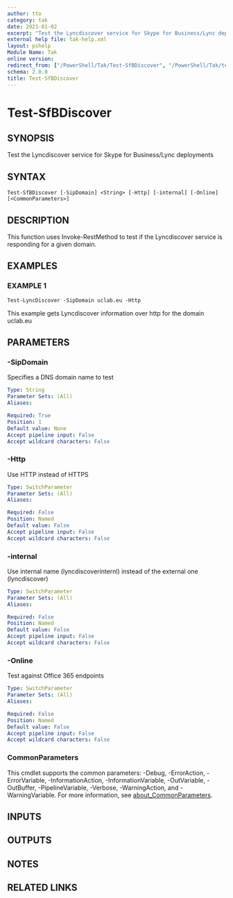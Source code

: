 ```yaml
---
author: tto
category: tak
date: 2021-01-02
excerpt: "Test the Lyncdiscover service for Skype for Business/Lync deployments"
external help file: tak-help.xml
layout: pshelp
Module Name: Tak
online version:
redirect_from: ["/PowerShell/Tak/Test-SfBDiscover", "/PowerShell/Tak/test-sfbdiscover", "/PowerShell/test-sfbdiscover"]
schema: 2.0.0
title: Test-SfBDiscover
---
```


# Test-SfBDiscover

## SYNOPSIS
Test the Lyncdiscover service for Skype for Business/Lync deployments

## SYNTAX

```
Test-SfBDiscover [-SipDomain] <String> [-Http] [-internal] [-Online] [<CommonParameters>]
```

## DESCRIPTION
This function uses Invoke-RestMethod to test if the Lyncdiscover service is responding for a given domain.

## EXAMPLES

### EXAMPLE 1
```
Test-LyncDiscover -SipDomain uclab.eu -Http
```

This example gets Lyncdiscover information over http for the domain uclab.eu

## PARAMETERS

### -SipDomain
Specifies a DNS domain name to test

```yaml
Type: String
Parameter Sets: (All)
Aliases:

Required: True
Position: 1
Default value: None
Accept pipeline input: False
Accept wildcard characters: False
```

### -Http
Use HTTP instead of HTTPS

```yaml
Type: SwitchParameter
Parameter Sets: (All)
Aliases:

Required: False
Position: Named
Default value: False
Accept pipeline input: False
Accept wildcard characters: False
```

### -internal
Use internal name (lyncdiscoverinternl) instead of the external one (lyncdiscover)

```yaml
Type: SwitchParameter
Parameter Sets: (All)
Aliases:

Required: False
Position: Named
Default value: False
Accept pipeline input: False
Accept wildcard characters: False
```

### -Online
Test against Office 365 endpoints

```yaml
Type: SwitchParameter
Parameter Sets: (All)
Aliases:

Required: False
Position: Named
Default value: False
Accept pipeline input: False
Accept wildcard characters: False
```

### CommonParameters
This cmdlet supports the common parameters: -Debug, -ErrorAction, -ErrorVariable, -InformationAction, -InformationVariable, -OutVariable, -OutBuffer, -PipelineVariable, -Verbose, -WarningAction, and -WarningVariable. For more information, see [about_CommonParameters](http://go.microsoft.com/fwlink/?LinkID=113216).

## INPUTS

## OUTPUTS

## NOTES

## RELATED LINKS
